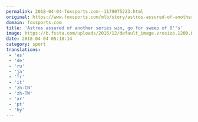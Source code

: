```yaml
---
permalink: 2018-04-04-foxsports.com--1179075223.html
original: https://www.foxsports.com/mlb/story/astros-assured-of-another-series-win-go-for-sweep-of-o-s-040418
domain: foxsports.com
title: 'Astros assured of another series win, go for sweep of O''s'
image: https://b.fssta.com/uploads/2016/12/default_image.vresize.1200.630.high.0.png
date: 2018-04-04 05:18:14
category: sport
translations: 
 - 'es'
 - 'de'
 - 'ru'
 - 'ja'
 - 'fr'
 - 'it'
 - 'zh-CN'
 - 'zh-TW'
 - 'ar'
 - 'pt'
 - 'hy'
---
```


